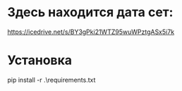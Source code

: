 # Здесь находится дата сет:

https://icedrive.net/s/BY3gPki21WTZ95wuWPztgASx5i7k

# Установка

pip install -r .\requirements.txt
